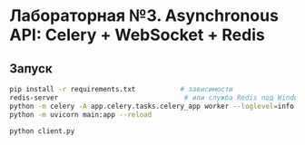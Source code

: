 # Лабораторная №3. Asynchronous API: Celery + WebSocket + Redis

## Запуск

```bash
pip install -r requirements.txt           # зависимости
redis-server                               # или служба Redis под Windows
python -m celery -A app.celery.tasks.celery_app worker --loglevel=info --pool=solo
python -m uvicorn main:app --reload

python client.py